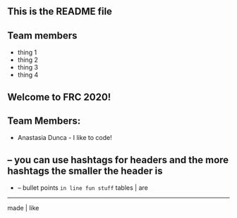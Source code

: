 ## This is the README file

## Team members 
* thing 1
* thing 2   
* thing 3   
* thing 4   

## Welcome to FRC 2020!

## Team Members:  
* Anastasia Dunca - I like to code!




## – you can use hashtags for headers and the more hashtags the smaller the header is
* – bullet points
``in line fun stuff``
tables | are  
------------
made | like

